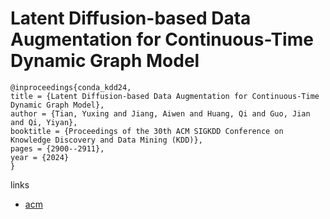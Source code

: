 # Latent Diffusion-based Data Augmentation for Continuous-Time Dynamic Graph Model

```
@inproceedings{conda_kdd24,
title = {Latent Diffusion-based Data Augmentation for Continuous-Time Dynamic Graph Model},
author = {Tian, Yuxing and Jiang, Aiwen and Huang, Qi and Guo, Jian and Qi, Yiyan},
booktitle = {Proceedings of the 30th ACM SIGKDD Conference on Knowledge Discovery and Data Mining (KDD)},
pages = {2900--2911},
year = {2024}
}
```

links
- [acm](https://dl.acm.org/doi/10.1145/3637528.3671863)
